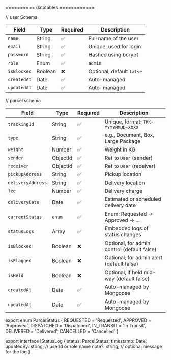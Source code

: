 ========== datatables ============

// user Schema 

| Field       | Type    | Required | Description                       |
| ----------- | ------- | -------- | --------------------------------- |
| `name`      | String  | ✅        | Full name of the user             |
| `email`     | String  | ✅        | Unique, used for login            |
| `password`  | String  | ✅        | Hashed using bcrypt               |
| `role`      | Enum    | ✅        | `admin` | `sender` | `receiver`   |
| `isBlocked` | Boolean | ❌        | Optional, default `false`         |
| `createdAt` | Date    | ✅        | Auto-managed                      |
| `updatedAt` | Date    | ✅        | Auto-managed                      |




// parcel schema 


| Field             | Type     | Required | Description                                 |
| ----------------- | -------- | -------- | ------------------------------------------- |
| `trackingId`      | String   | ✅        | Unique, format: `TRK-YYYYMMDD-XXXX`         |
| `type`            | String   | ✅        | e.g., Document, Box, Large Package          |
| `weight`          | Number   | ✅        | Weight in KG                                |
| `sender`          | ObjectId | ✅        | Ref to `User` (sender)                      |
| `receiver`        | ObjectId | ✅        | Ref to `User` (receiver)                    |
| `pickupAddress`   | String   | ✅        | Pickup location                             |
| `deliveryAddress` | String   | ✅        | Delivery location                           |
| `fee`             | Number   | ✅        | Delivery charge                             |
| `deliveryDate`    | Date     | ✅        | Estimated or scheduled delivery date        |
| `currentStatus`   | `enum`   | ✅        | Enum: Requested → Approved → ...            |
| `statusLogs`      | Array    | ✅        | Embedded logs of status changes             |
| `isBlocked`       | Boolean  | ❌        | Optional, for admin control (default false) |
| `isFlagged`       | Boolean  | ❌        | Optional, for admin alert (default false)   |
| `isHeld`          | Boolean  | ❌        | Optional, if held mid-way (default false)   |
| `createdAt`       | Date     | ✅        | Auto-managed by Mongoose                    |
| `updatedAt`       | Date     | ✅        | Auto-managed by Mongoose                    |







export enum ParcelStatus {
  REQUESTED = 'Requested',
  APPROVED = 'Approved',
  DISPATCHED = 'Dispatched',
  IN_TRANSIT = 'In Transit',
  DELIVERED = 'Delivered',
  CANCELLED = 'Cancelled'
}



export interface IStatusLog {
  status: ParcelStatus;
  timestamp: Date;
  updatedBy: string; // userId or role name
  note?: string;     // optional message for the log
}




<!-- 
// todo


5. Will you allow search/filter by status or delivery time?

 -->